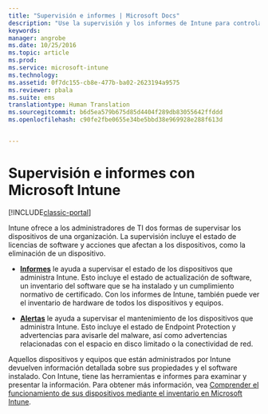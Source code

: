 ```yaml
---
title: "Supervisión e informes | Microsoft Docs"
description: "Use la supervisión y los informes de Intune para controlar el estado de los dispositivos de su organización."
keywords: 
manager: angrobe
ms.date: 10/25/2016
ms.topic: article
ms.prod: 
ms.service: microsoft-intune
ms.technology: 
ms.assetid: 0f7dc155-cb8e-477b-ba02-2623194a9575
ms.reviewer: pbala
ms.suite: ems
translationtype: Human Translation
ms.sourcegitcommit: b6d5ea579b675d85d4404f289db83055642ffddd
ms.openlocfilehash: c90fe2fbe0655e34be5bbd38e969928e288f613d


---
```


# <a name="monitoring-and-reports-with-microsoft-intune"></a>Supervisión e informes con Microsoft Intune

[!INCLUDE[classic-portal](../includes/classic-portal.md)]

Intune ofrece a los administradores de TI dos formas de supervisar los dispositivos de una organización. La supervisión incluye el estado de licencias de software y acciones que afectan a los dispositivos, como la eliminación de un dispositivo.

-   **[Informes](../deploy-use/understand-microsoft-intune-operations-by-using-reports.md)** le ayuda a supervisar el estado de los dispositivos que administra Intune. Esto incluye el estado de actualización de software, un inventario del software que se ha instalado y un cumplimiento normativo de certificado.
     Con los informes de Intune, también puede ver el inventario de hardware de todos los dispositivos y equipos.

-   **[Alertas](../deploy-use/get-notified-by-alerts.md)** le ayuda a supervisar el mantenimiento de los dispositivos que administra Intune. Esto incluye el estado de Endpoint Protection y advertencias para avisarle del malware, así como advertencias relacionadas con el espacio en disco limitado o la conectividad de red.

Aquellos dispositivos y equipos que están administrados por Intune devuelven información detallada sobre sus propiedades y el software instalado. Con Intune, tiene las herramientas e informes para examinar y presentar la información. Para obtener más información, vea [Comprender el funcionamiento de sus dispositivos mediante el inventario en Microsoft Intune](../deploy-use/understand-your-devices-with-inventory-in-microsoft-intune.md).



<!--HONumber=Dec16_HO2-->


